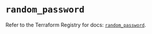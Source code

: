 # `random_password`

Refer to the Terraform Registry for docs: [`random_password`](https://registry.terraform.io/providers/hashicorp/random/3.6.3/docs/resources/password).
